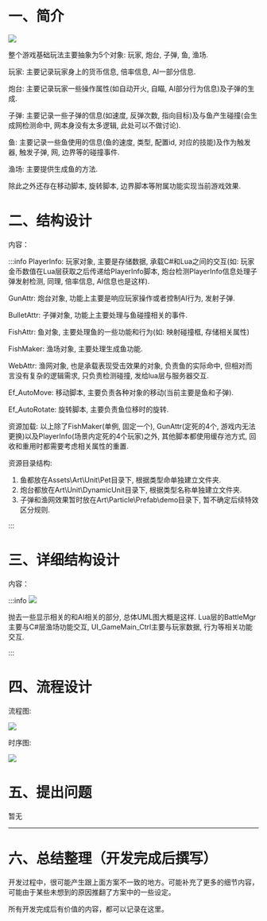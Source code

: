 # 一、简介
![](https://cdn.nlark.com/yuque/0/2024/png/43288772/1723622887648-dd7f749b-edd2-42e2-ac64-a72023df6876.png)

整个游戏基础玩法主要抽象为5个对象: 玩家, 炮台, 子弹, 鱼, 渔场.

玩家: 主要记录玩家身上的货币信息, 倍率信息, AI一部分信息.

炮台: 主要记录玩家一些操作属性(如自动开火, 自瞄, AI部分行为信息)及子弹的生成.

子弹: 主要记录一些子弹的信息(如速度, 反弹次数, 指向目标)及与鱼产生碰撞(会生成网检测命中, 网本身没有太多逻辑, 此处可以不做讨论).

鱼: 主要记录一些鱼使用的信息(鱼的速度, 类型, 配置id, 对应的技能)及作为触发器, 触发子弹, 网, 边界等的碰撞事件.

渔场: 主要提供生成鱼的方法.

除此之外还存在移动脚本, 旋转脚本, 边界脚本等附属功能实现当前游戏效果.

# 二、结构设计
内容：

:::info
PlayerInfo: 玩家对象, 主要是存储数据, 承载C#和Lua之间的交互(如: 玩家金币数值在Lua层获取之后传递给PlayerInfo脚本, 炮台检测PlayerInfo信息处理子弹发射检测, 同理, 倍率信息, AI信息也是这样).

GunAttr: 炮台对象, 功能上主要是响应玩家操作或者控制AI行为, 发射子弹.

BulletAttr: 子弹对象, 功能上主要处理与鱼碰撞相关的事件.

FishAttr: 鱼对象, 主要处理鱼的一些功能和行为(如: 映射碰撞框, 存储相关属性)

FishMaker: 渔场对象, 主要处理生成鱼功能.

WebAttr: 渔网对象, 也是承载表现受击效果的对象, 负责鱼的实际命中, 但相对而言没有复杂的逻辑需求, 只负责检测碰撞, 发给lua层与服务器交互. 

Ef_AutoMove: 移动脚本, 主要负责各种对象的移动(当前主要是鱼和子弹).

Ef_AutoRotate: 旋转脚本, 主要负责鱼位移时的旋转.



资源加载: 以上除了FishMaker(单例, 固定一个), GunAttr(定死的4个, 游戏内无法更换)以及PlayerInfo(场景内定死的4个玩家)之外, 其他脚本都使用缓存池方式, 回收和重用时都需要考虑相关属性的重置.



资源目录结构: 

1. 鱼都放在Assets\Art\Unit\Pet目录下, 根据类型命单独建立文件夹.
2. 炮台都放在Art\Unit\DynamicUnit目录下, 根据类型名称单独建立文件夹.
3. 子弹和渔网效果暂时放在Art\Particle\Prefab\demo目录下, 暂不确定后续特效区分规则.

:::



# 三、详细结构设计
内容：

:::info
![](https://cdn.nlark.com/yuque/0/2024/png/43288772/1724830501964-f4307a58-02d4-4cba-a2e4-8db4ad7bdbc1.png)

抛去一些显示相关的和AI相关的部分, 总体UML图大概是这样. Lua层的BattleMgr主要与C#层渔场功能交互, UI_GameMain_Ctrl主要与玩家数据, 行为等相关功能交互.

:::



# 四、流程设计
流程图: 

![](https://cdn.nlark.com/yuque/0/2024/png/43288772/1724293590505-6557ec13-06eb-4755-ba8c-175d194ecc8e.png)

时序图:

![](https://cdn.nlark.com/yuque/0/2024/png/43288772/1724828998252-2c599ca5-47ea-4f63-91b9-a872e0baa69f.png)

# 五、提出问题
暂无



---

# 六、总结整理（开发完成后撰写）
开发过程中，很可能产生跟上面方案不一致的地方。可能补充了更多的细节内容，可能由于某些未想到的原因推翻了方案中的一些设定。

所有开发完成后有价值的内容，都可以记录在这里。

